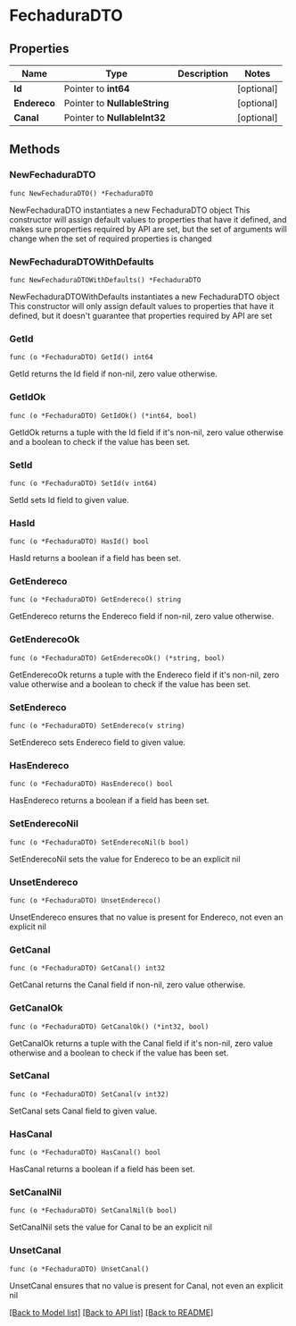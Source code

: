 # FechaduraDTO

## Properties

Name | Type | Description | Notes
------------ | ------------- | ------------- | -------------
**Id** | Pointer to **int64** |  | [optional] 
**Endereco** | Pointer to **NullableString** |  | [optional] 
**Canal** | Pointer to **NullableInt32** |  | [optional] 

## Methods

### NewFechaduraDTO

`func NewFechaduraDTO() *FechaduraDTO`

NewFechaduraDTO instantiates a new FechaduraDTO object
This constructor will assign default values to properties that have it defined,
and makes sure properties required by API are set, but the set of arguments
will change when the set of required properties is changed

### NewFechaduraDTOWithDefaults

`func NewFechaduraDTOWithDefaults() *FechaduraDTO`

NewFechaduraDTOWithDefaults instantiates a new FechaduraDTO object
This constructor will only assign default values to properties that have it defined,
but it doesn't guarantee that properties required by API are set

### GetId

`func (o *FechaduraDTO) GetId() int64`

GetId returns the Id field if non-nil, zero value otherwise.

### GetIdOk

`func (o *FechaduraDTO) GetIdOk() (*int64, bool)`

GetIdOk returns a tuple with the Id field if it's non-nil, zero value otherwise
and a boolean to check if the value has been set.

### SetId

`func (o *FechaduraDTO) SetId(v int64)`

SetId sets Id field to given value.

### HasId

`func (o *FechaduraDTO) HasId() bool`

HasId returns a boolean if a field has been set.

### GetEndereco

`func (o *FechaduraDTO) GetEndereco() string`

GetEndereco returns the Endereco field if non-nil, zero value otherwise.

### GetEnderecoOk

`func (o *FechaduraDTO) GetEnderecoOk() (*string, bool)`

GetEnderecoOk returns a tuple with the Endereco field if it's non-nil, zero value otherwise
and a boolean to check if the value has been set.

### SetEndereco

`func (o *FechaduraDTO) SetEndereco(v string)`

SetEndereco sets Endereco field to given value.

### HasEndereco

`func (o *FechaduraDTO) HasEndereco() bool`

HasEndereco returns a boolean if a field has been set.

### SetEnderecoNil

`func (o *FechaduraDTO) SetEnderecoNil(b bool)`

 SetEnderecoNil sets the value for Endereco to be an explicit nil

### UnsetEndereco
`func (o *FechaduraDTO) UnsetEndereco()`

UnsetEndereco ensures that no value is present for Endereco, not even an explicit nil
### GetCanal

`func (o *FechaduraDTO) GetCanal() int32`

GetCanal returns the Canal field if non-nil, zero value otherwise.

### GetCanalOk

`func (o *FechaduraDTO) GetCanalOk() (*int32, bool)`

GetCanalOk returns a tuple with the Canal field if it's non-nil, zero value otherwise
and a boolean to check if the value has been set.

### SetCanal

`func (o *FechaduraDTO) SetCanal(v int32)`

SetCanal sets Canal field to given value.

### HasCanal

`func (o *FechaduraDTO) HasCanal() bool`

HasCanal returns a boolean if a field has been set.

### SetCanalNil

`func (o *FechaduraDTO) SetCanalNil(b bool)`

 SetCanalNil sets the value for Canal to be an explicit nil

### UnsetCanal
`func (o *FechaduraDTO) UnsetCanal()`

UnsetCanal ensures that no value is present for Canal, not even an explicit nil

[[Back to Model list]](../README.md#documentation-for-models) [[Back to API list]](../README.md#documentation-for-api-endpoints) [[Back to README]](../README.md)


